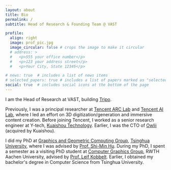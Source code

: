 ```yaml
---
layout: about
title: Bio
permalink: /
subtitle: Head of Research & Founding Team @ VAST

profile:
  align: right
  image: prof_pic.jpg
  image_circular: false # crops the image to make it circular
  # address: >
  #   <p>555 your office number</p>
  #   <p>123 your address street</p>
  #   <p>Your City, State 12345</p>

# news: true  # includes a list of news items
# selected_papers: true # includes a list of papers marked as "selected={true}"
social: true  # includes social icons at the bottom of the page
---
```


I am the Head of Research at VAST, building [Tripo](https://www.tripo3d.ai). 

Previously, I was a principal researcher at [Tencent ARC Lab](https://arc.tencent.com/en/index) and [Tencent AI Lab](https://ai.tencent.com/ailab/en/index), where I led an effort on 3D digitization/generation and immersive content creation. Before joining Tencent, I worked as a senior research engineer at Y-tech, [Kuaishou Technology](https://www.kuaishou.com/en). Earlier, I was the CTO of [Owlii](https://pitchbook.com/profiles/company/171393-49) (acquired by Kuaishou).

I did my PhD at [Graphics and Geometric Computing Group](https://cg.cs.tsinghua.edu.cn/), [Tsinghua University](https://www.tsinghua.edu.cn/en/), where I was advised by [Prof. Shi-Min Hu](https://cg.cs.tsinghua.edu.cn/shimin.htm). During my PhD, I spent a semester as a visiting PhD student at [Computer Graphics Group](https://www.graphics.rwth-aachen.de/), RWTH Aachen University, advised by [Prof. Leif Kobbelt](https://www.graphics.rwth-aachen.de/person/3/). Earlier, I obtained my bachelor's degree in Computer Science from Tsinghua University.

